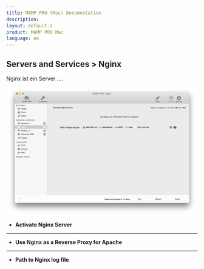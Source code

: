 ```yaml
---
title: MAMP PRO (Mac) Documentation
description: 
layout: default-2
product: MAMP PRO Mac
language: en
---
```


## Servers and Services > Nginx

Nginx ist ein Server ....

![MAMP](nginX.png)


*  **Activate Nginx Server**  

---

*  **Use Nginx as a Reverse Proxy for Apache**  

---

*  **Path to Nginx log file**  
